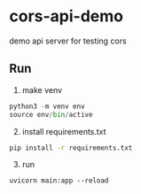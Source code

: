 # cors-api-demo
demo api server for testing cors

## Run
1. make venv
```python
python3 -m venv env
source env/bin/active
```

2. install requirements.txt
```bash
pip install -r requirements.txt
```

3. run
```
uvicorn main:app --reload
```

